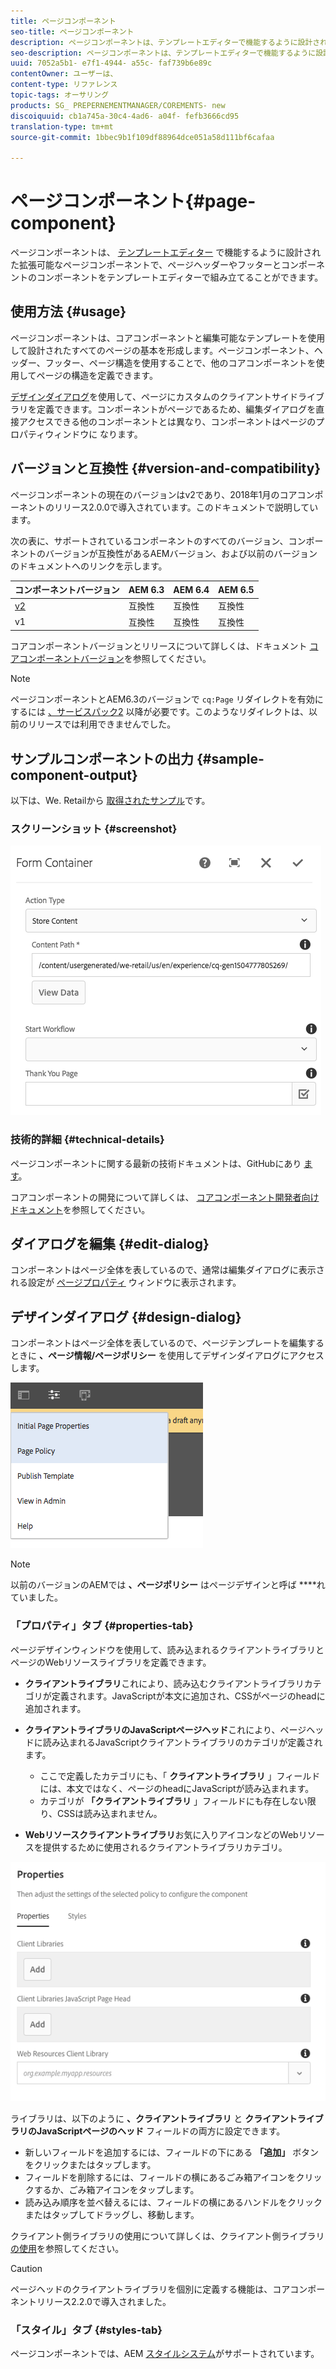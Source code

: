 ```yaml
---
title: ページコンポーネント
seo-title: ページコンポーネント
description: ページコンポーネントは、テンプレートエディターで機能するように設計された拡張可能なページコンポーネントであり、テンプレートエディターでページヘッダーやフッターと構造コンポーネントを組み立てることができます。
seo-description: ページコンポーネントは、テンプレートエディターで機能するように設計された拡張可能なページコンポーネントであり、テンプレートエディターでページヘッダーやフッターと構造コンポーネントを組み立てることができます。
uuid: 7052a5b1- e7f1-4944- a55c- faf739b6e89c
contentOwner: ユーザーは、
content-type: リファレンス
topic-tags: オーサリング
products: SG_ PREPERNEMENTMANAGER/COREMENTS- new
discoiquuid: cb1a745a-30c4-4ad6- a04f- fefb3666cd95
translation-type: tm+mt
source-git-commit: 1bbec9b1f109df88964dce051a58d111bf6cafaa

---
```



# ページコンポーネント{#page-component}

ページコンポーネントは、 [テンプレートエディター](https://helpx.adobe.com/experience-manager/6-5/sites/authoring/using/templates.html) で機能するように設計された拡張可能なページコンポーネントで、ページヘッダーやフッターとコンポーネントのコンポーネントをテンプレートエディターで組み立てることができます。

## 使用方法 {#usage}

ページコンポーネントは、コアコンポーネントと編集可能なテンプレートを使用して設計されたすべてのページの基本を形成します。ページコンポーネント、ヘッダー、フッター、ページ構造を使用することで、他のコアコンポーネントを使用してページの構造を定義できます。

[デザインダイアログ](#design-dialog)を使用して、ページにカスタムのクライアントサイドライブラリを定義できます。コンポーネントがページであるため、編集ダイアログを直接アクセスできる他のコンポーネントとは異なり、コンポーネントはページのプロパティウィンドウに [](#edit-dialog) なります。

## バージョンと互換性 {#version-and-compatibility}

ページコンポーネントの現在のバージョンはv2であり、2018年1月のコアコンポーネントのリリース2.0.0で導入されています。このドキュメントで説明しています。

次の表に、サポートされているコンポーネントのすべてのバージョン、コンポーネントのバージョンが互換性があるAEMバージョン、および以前のバージョンのドキュメントへのリンクを示します。

| コンポーネントバージョン | AEM 6.3 | AEM 6.4 | AEM 6.5 |
|---|---|---|---|
| [v2](page-v1.md) | 互換性 | 互換性 | 互換性 |
| v1 | 互換性 | 互換性 | 互換性 |

コアコンポーネントバージョンとリリースについて詳しくは、ドキュメント [コアコンポーネントバージョン](versions.md)を参照してください。

>[!NOTE]
>
>ページコンポーネントとAEM6.3のバージョンで `cq:Page` リダイレクトを有効にするには [、サービスパック2](https://helpx.adobe.com/experience-manager/6-3/release-notes/sp2-release-notes.html) 以降が必要です。このようなリダイレクトは、以前のリリースでは利用できませんでした。

## サンプルコンポーネントの出力 {#sample-component-output}

以下は、We. Retailから [取得されたサンプル](https://helpx.adobe.com/experience-manager/6-5/sites/developing/using/we-retail.html)です。

### スクリーンショット {#screenshot}

![](assets/chlimage_1.png)

### 技術的詳細 {#technical-details}

ページコンポーネントに関する最新の技術ドキュメントは、GitHubにあり [ます](https://github.com/adobe/aem-core-wcm-components/blob/master/content/src/content/jcr_root/apps/core/wcm/components/page/v2/page)。

コアコンポーネントの開発について詳しくは、 [コアコンポーネント開発者向けドキュメント](developing.md)を参照してください。

## ダイアログを編集 {#edit-dialog}

コンポーネントはページ全体を表しているので、通常は編集ダイアログに表示される設定が [ページプロパティ](https://helpx.adobe.com/experience-manager/6-5/sites/authoring/using/editing-page-properties.html) ウィンドウに表示されます。

## デザインダイアログ {#design-dialog}

コンポーネントはページ全体を表しているので、ページテンプレートを編集するときに **、ページ情報/ページポリシー** を使用してデザインダイアログにアクセスします。

![](assets/screen_shot_2018-04-03at113410.png)

>[!NOTE]
>
>以前のバージョンのAEMでは **、ページポリシー** はページデザインと呼ば ****れていました。

### 「プロパティ」タブ {#properties-tab}

ページデザインウィンドウを使用して、読み込まれるクライアントライブラリとページのWebリソースライブラリを定義できます。

* **クライアントライブラリ**これにより、読み込むクライアントライブラリカテゴリが定義されます。JavaScriptが本文に追加され、CSSがページのheadに追加されます。
* **クライアントライブラリのJavaScriptページヘッド**これにより、ページヘッドに読み込まれるJavaScriptクライアントライブラリのカテゴリが定義されます。
   * ここで定義したカテゴリにも、「 **クライアントライブラリ** 」フィールドには、本文ではなく、ページのheadにJavaScriptが読み込まれます。
   * カテゴリが **「クライアントライブラリ** 」フィールドにも存在しない限り、CSSは読み込まれません。

* **Webリソースクライアントライブラリ**お気に入りアイコンなどのWebリソースを提供するために使用されるクライアントライブラリカテゴリ。

![](assets/screenshot_2018-10-19at104949.png)

ライブラリは、以下のように **、クライアントライブラリ** と **クライアントライブラリのJavaScriptページのヘッド** フィールドの両方に設定できます。

* 新しいフィールドを追加するには、フィールドの下にある **「追加」** ボタンをクリックまたはタップします。
* フィールドを削除するには、フィールドの横にあるごみ箱アイコンをクリックするか、ごみ箱アイコンをタップします。
* 読み込み順序を並べ替えるには、フィールドの横にあるハンドルをクリックまたはタップしてドラッグし、移動します。

クライアント側ライブラリの使用について詳しくは、クライアント側ライブラリ [の使用](https://helpx.adobe.com/experience-manager/6-5/sites/developing/using/clientlibs.html)を参照してください。

>[!CAUTION]
>
>ページヘッドのクライアントライブラリを個別に定義する機能は、コアコンポーネントリリース2.2.0で導入されました。

### 「スタイル」タブ {#styles-tab}

ページコンポーネントでは、AEM [スタイルシステム](authoring.md#component-styling)がサポートされています。